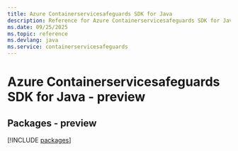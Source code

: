 ```yaml
---
title: Azure Containerservicesafeguards SDK for Java
description: Reference for Azure Containerservicesafeguards SDK for Java
ms.date: 09/25/2025
ms.topic: reference
ms.devlang: java
ms.service: containerservicesafeguards
---
```

# Azure Containerservicesafeguards SDK for Java - preview
## Packages - preview
[!INCLUDE [packages](containerservicesafeguards-index.md)]